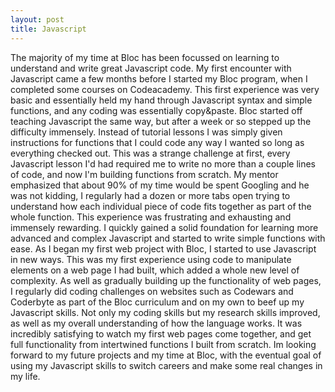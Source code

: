 ```yaml
---
layout: post
title: Javascript
---
```

The majority of my time at Bloc has been focussed on learning to understand and write great Javascript code. My first encounter with Javascript came a few months before I started my Bloc program, when I completed some courses on Codeacademy. This first experience was very basic and essentially held my hand through Javascript syntax and simple functions, and any coding was essentially copy&paste. Bloc started off teaching Javascript the same way, but after a week or so stepped up the difficulty immensely. Instead of tutorial lessons I was simply given instructions for functions that I could code any way I wanted so long as everything checked out. This was a strange challenge at first, every Javascript lesson I'd had required me to write no more than a couple lines of code, and now I'm building functions from scratch. My mentor emphasized that about 90% of my time would be spent Googling and he was not kidding, I regularly had a dozen or more tabs open trying to understand how each individual piece of code fits together as part of the whole function. This experience was frustrating and exhausting and immensely rewarding. I quickly gained a solid foundation for learning more advanced and complex Javascript and started to write simple functions with ease. As I began my first web project with Bloc, I started to use Javascript in new ways. This was my first experience using code to manipulate elements on a web page I had built, which added a whole new level of complexity. As well as gradually building up the functionality of web pages, I regularly did coding challenges on websites such as Codewars and Coderbyte as part of the Bloc curriculum and on my own to beef up my Javascript skills. Not only my coding skills but my research skills improved, as well as my overall understanding of how the language works. It was incredibly satisfying to watch my first web pages come together, and get full functionality from intertwined functions I built from scratch. Im looking forward to my future projects and my time at Bloc, with the eventual goal of using my Javascript skills to switch careers and make some real changes in my life.
